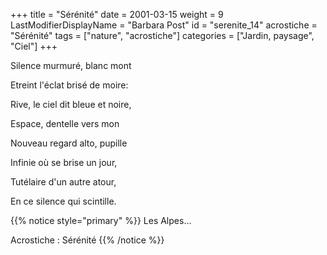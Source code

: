 +++
title = "Sérénité"
date = 2001-03-15
weight = 9
LastModifierDisplayName = "Barbara Post"
id = "serenite_14"
acrostiche = "Sérénité"
tags = ["nature", "acrostiche"]
categories = ["Jardin, paysage", "Ciel"]
+++

Silence murmuré, blanc mont

Etreint l'éclat brisé de moire:

Rive, le ciel dit bleue et noire,

Espace, dentelle vers mon

Nouveau regard alto, pupille

Infinie où se brise un jour,

Tutélaire d'un autre atour,

En ce silence qui scintille.

{{% notice style="primary" %}}
Les Alpes...

Acrostiche : Sérénité
{{% /notice %}}

